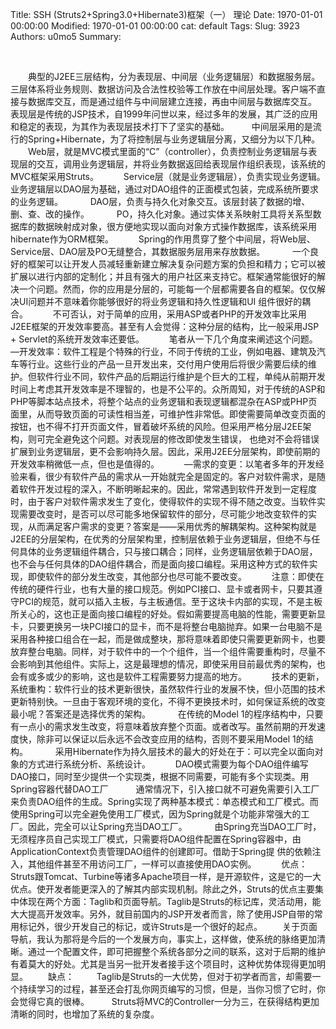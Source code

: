 Title: SSH (Struts2+Spring3.0+Hibernate3)框架（一） 理论
Date: 1970-01-01 00:00:00
Modified: 1970-01-01 00:00:00
cat: default
Tags: 
Slug: 3923
Authors: u0mo5 
Summary: 

 
 


　　典型的J2EE三层结构，分为表现层、中间层（业务逻辑层）和数据服务层。三层体系将业务规则、数据访问及合法性校验等工作放在中间层处理。客户端不直接与数据库交互，而是通过组件与中间层建立连接，再由中间层与数据库交互。  　　表现层是传统的JSP技术，自1999年问世以来，经过多年的发展，其广泛的应用和稳定的表现，为其作为表现层技术打下了坚实的基础。  　　中间层采用的是流行的Spring+Hibernate，为了将控制层与业务逻辑层分离，又细分为以下几种。  
　　Web层，就是MVC模式里面的“C”（controller），负责控制业务逻辑层与表现层的交互，调用业务逻辑层，并将业务数据返回给表现层作组织表现，该系统的MVC框架采用Struts。   　　Service层（就是业务逻辑层），负责实现业务逻辑。业务逻辑层以DAO层为基础，通过对DAO组件的正面模式包装，完成系统所要求的业务逻辑。    　　DAO层，负责与持久化对象交互。该层封装了数据的增、删、查、改的操作。    　　PO，持久化对象。通过实体关系映射工具将关系型数据库的数据映射成对象，很方便地实现以面向对象方式操作数据库，该系统采用hibernate作为ORM框架。   　　Spring的作用贯穿了整个中间层，将Web层、Service层、DAO层及PO无缝整合，其数据服务层用来存放数据。    　　一个良好的框架可以让开发人员减轻重新建立解决复杂问题方案的负担和精力；它可以被扩展以进行内部的定制化；并且有强大的用户社区来支持它。框架通常能很好的解决一个问题。然而，你的应用是分层的，可能每一个层都需要各自的框架。仅仅解决UI问题并不意味着你能够很好的将业务逻辑和持久性逻辑和UI 组件很好的耦合。   　　不可否认，对于简单的应用，采用ASP或者PHP的开发效率比采用J2EE框架的开发效率要高。甚至有人会觉得：这种分层的结构，比一般采用JSP + Servlet的系统开发效率还要低。   　　笔者从一下几个角度来阐述这个问题。 　　—开发效率：软件工程是个特殊的行业，不同于传统的工业，例如电器、建筑及汽车等行业。这些行业的产品一旦开发出来，交付用户使用后将很少需要后续的维护。但软件行业不同，软件产品的后期运行维护是个巨大的工程，单纯从前期开发时间上考虑其开发效率是不理智的，也是不公平的。众所周知，对于传统的ASP和PHP等脚本站点技术，将整个站点的业务逻辑和表现逻辑都混杂在ASP或PHP页面里，从而导致页面的可读性相当差，可维护性非常低。即使需要简单改变页面的按钮，也不得不打开页面文件，冒着破坏系统的风险。但采用严格分层J2EE架构，则可完全避免这个问题。对表现层的修改即使发生错误， 也绝对不会将错误扩展到业务逻辑层，更不会影响持久层。因此，采用J2EE分层架构，即使前期的开发效率稍微低一点，但也是值得的。   　　—需求的变更：以笔者多年的开发经验来看，很少有软件产品的需求从一开始就完全是固定的。客户对软件需求，是随着软件开发过程的深入，不断明晰起来的。因此，常常遇到软件开发到一定程度时，由于客户对软件需求发生了变化，使得软件的实现不得不随之改变。当软件实现需要改变时，是否可以尽可能多地保留软件的部分，尽可能少地改变软件的实现，从而满足客户需求的变更？答案是——采用优秀的解耦架构。这种架构就是J2EE的分层架构，在优秀的分层架构里，控制层依赖于业务逻辑层，但绝不与任何具体的业务逻辑组件耦合，只与接口耦合；同样，业务逻辑层依赖于DAO层，也不会与任何具体的DAO组件耦合，而是面向接口编程。采用这种方式的软件实现，即使软件的部分发生改变，其他部分也尽可能不要改变。   　　注意：即使在传统的硬件行业，也有大量的接口规范。例如PCI接口、显卡或者网卡，只要其遵守PCI的规范，就可以插入主板，与主板通信。至于这块卡内部的实现，不是主板所关心的，这也正是面向接口编程的好处。假如需要提高电脑的性能，需要更新显卡，只要更换另一块PCI接口的显卡，而不是将整台电脑抛弃。如果一台电脑不是采用各种接口组合在一起，而是做成整块，那将意味着即使只需要更新网卡，也要放弃整台电脑。同样，对于软件中的一个个组件，当一个组件需要重构时，尽量不会影响到其他组件。实际上，这是最理想的情况，即使采用目前最优秀的架构，也会有或多或少的影响，这也是软件工程需要努力提高的地方。   　　技术的更新，系统重构：软件行业的技术更新很快，虽然软件行业的发展不快，但小范围的技术更新特别快。一旦由于客观环境的变化，不得不更换技术时，如何保证系统的改变最小呢？答案还是选择优秀的架构。    　　在传统的Model 1的程序结构中，只要有一点小的需求发生改变，将意味着放弃整个页面。或者改写。虽然前期的开发速度快，除非可以保证以后永远不会改变应用的结构，否则不要采用Model 1的结构。    　　采用Hibernate作为持久层技术的最大的好处在于：可以完全以面向对象的方式进行系统分析、系统设计。   　　DAO模式需要为每个DAO组件编写DAO接口，同时至少提供一个实现类，根据不同需要，可能有多个实现类。用Spring容器代替DAO工厂    　　通常情况下，引入接口就不可避免需要引入工厂来负责DAO组件的生成。Spring实现了两种基本模式：单态模式和工厂模式。而使用Spring可以完全避免使用工厂模式，因为Spring就是个功能非常强大的工厂。因此，完全可以让Spring充当DAO工厂。   
　　由Spring充当DAO工厂时，无须程序员自己实现工厂模式，只需要将DAO组件配置在Spring容器中，由ApplicationContext负责管理DAO组件的创建即可。借助于Spring提 供的依赖注入，其他组件甚至不用访问工厂，一样可以直接使用DAO实例。   　　优点：  　　Struts跟Tomcat、Turbine等诸多Apache项目一样，是开源软件，这是它的一大优点。使开发者能更深入的了解其内部实现机制。除此之外，Struts的优点主要集中体现在两个方面：Taglib和页面导航。Taglib是Struts的标记库，灵活动用，能大大提高开发效率。另外，就目前国内的JSP开发者而言，除了使用JSP自带的常用标记外，很少开发自己的标记，或许Struts是一个很好的起点。 　　关于页面导航，我认为那将是今后的一个发展方向，事实上，这样做，使系统的脉络更加清晰。通过一个配置文件，即可把握整个系统各部分之间的联系，这对于后期的维护有着莫大的好处。尤其是当另一批开发者接手这个项目时，这种优势体现得更加明显。
　　缺点：  　　Taglib是Struts的一大优势，但对于初学者而言，却需要一个持续学习的过程，甚至还会打乱你网页编写的习惯，但是，当你习惯了它时，你会觉得它真的很棒。  　　Struts将MVC的Controller一分为三，在获得结构更加清晰的同时，也增加了系统的复杂度。  








